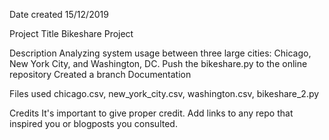 Date created
15/12/2019

Project Title
Bikeshare Project

Description
Analyzing system usage between three large cities: Chicago, New York City, and Washington, DC. Push the bikeshare.py to the online repository Created a branch Documentation

Files used
chicago.csv, new_york_city.csv, washington.csv, bikeshare_2.py

Credits
It's important to give proper credit. Add links to any repo that inspired you or blogposts you consulted.

